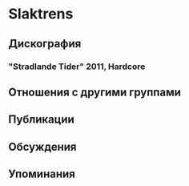 # Slaktrens



## Дискография

### "Stradlande Tider" 2011, Hardcore




## Отношения с другими группами


## Публикации


## Обсуждения


## Упоминания

